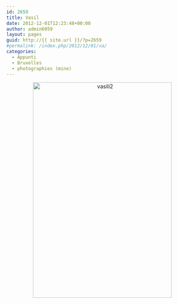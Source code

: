 ```yaml
---
id: 2659
title: Vasil
date: 2012-12-01T12:23:48+00:00
author: admin6059
layout: pages
guid: http://{{ site.url }}/?p=2659
#permalink: /index.php/2012/12/01/va/
categories:
  - Appunti
  - Bruxelles
  - photographies (mine)
---
```

<p style="text-align: center;">
  <p style="text-align: center;">
    <p style="text-align: center;">
      <img class="aligncenter size-full wp-image-3496" src="{{ site.url }}/images/uploads/2012/12/vasili2.jpg" alt="vasili2" width="365" height="567" srcset="{{ site.url }}/images/uploads/2012/12/vasili2.jpg 365w, {{ site.url }}/images/uploads/2012/12/vasili2-193x300.jpg 193w" sizes="(max-width: 365px) 100vw, 365px" />
    </p>
